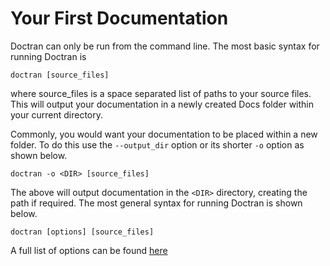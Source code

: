 # Your First Documentation
Doctran can only be run from the command line. The most basic syntax for running Doctran is 

    doctran [source_files]

where source_files is a space separated list of paths to your source files. This will output your documentation in a newly created Docs folder within your current directory.

Commonly, you would want your documentation to be placed within a new folder. To do this use the `--output_dir` option or its shorter `-o` option as shown below.

    doctran -o <DIR> [source_files]

The above will output documentation in the `<DIR>` directory, creating the path if required. The most general syntax for running Doctran is shown below.

    doctran [options] [source_files]

A full list of options can be found [here](command-line-options.md)